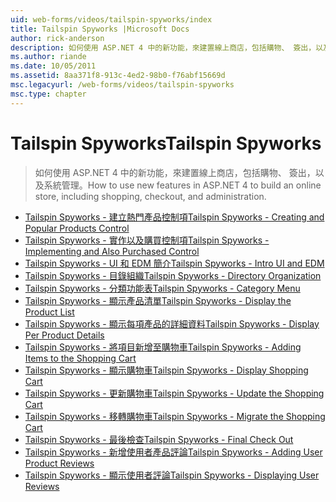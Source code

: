 ```yaml
---
uid: web-forms/videos/tailspin-spyworks/index
title: Tailspin Spyworks |Microsoft Docs
author: rick-anderson
description: 如何使用 ASP.NET 4 中的新功能，來建置線上商店，包括購物、 簽出，以及系統管理。
ms.author: riande
ms.date: 10/05/2011
ms.assetid: 8aa371f8-913c-4ed2-98b0-f76abf15669d
msc.legacyurl: /web-forms/videos/tailspin-spyworks
msc.type: chapter
---
```

<a name="tailspin-spyworks"></a><span data-ttu-id="dc98f-103">Tailspin Spyworks</span><span class="sxs-lookup"><span data-stu-id="dc98f-103">Tailspin Spyworks</span></span>
====================
> <span data-ttu-id="dc98f-104">如何使用 ASP.NET 4 中的新功能，來建置線上商店，包括購物、 簽出，以及系統管理。</span><span class="sxs-lookup"><span data-stu-id="dc98f-104">How to use new features in ASP.NET 4 to build an online store, including shopping, checkout, and administration.</span></span>


- [<span data-ttu-id="dc98f-105">Tailspin Spyworks - 建立熱門產品控制項</span><span class="sxs-lookup"><span data-stu-id="dc98f-105">Tailspin Spyworks - Creating and Popular Products Control</span></span>](tailspin-spyworks-creating-and-using-the-popular-products-control.md)
- [<span data-ttu-id="dc98f-106">Tailspin Spyworks - 實作以及購買控制項</span><span class="sxs-lookup"><span data-stu-id="dc98f-106">Tailspin Spyworks - Implementing and Also Purchased Control</span></span>](tailspin-spyworks-implementing-and-using-the-also-purchased-control.md)
- [<span data-ttu-id="dc98f-107">Tailspin Spyworks - UI 和 EDM 簡介</span><span class="sxs-lookup"><span data-stu-id="dc98f-107">Tailspin Spyworks - Intro UI and EDM</span></span>](tailspin-spyworks-intro-ui-and-edm.md)
- [<span data-ttu-id="dc98f-108">Tailspin Spyworks - 目錄組織</span><span class="sxs-lookup"><span data-stu-id="dc98f-108">Tailspin Spyworks - Directory Organization</span></span>](tailspin-spyworks-directory-organization.md)
- [<span data-ttu-id="dc98f-109">Tailspin Spyworks - 分類功能表</span><span class="sxs-lookup"><span data-stu-id="dc98f-109">Tailspin Spyworks - Category Menu</span></span>](tailspin-spyworks-category-menu.md)
- [<span data-ttu-id="dc98f-110">Tailspin Spyworks - 顯示產品清單</span><span class="sxs-lookup"><span data-stu-id="dc98f-110">Tailspin Spyworks - Display the Product List</span></span>](tailspin-spyworks-display-the-product-list.md)
- [<span data-ttu-id="dc98f-111">Tailspin Spyworks - 顯示每項產品的詳細資料</span><span class="sxs-lookup"><span data-stu-id="dc98f-111">Tailspin Spyworks - Display Per Product Details</span></span>](tailspin-spyworks-display-per-product-details.md)
- [<span data-ttu-id="dc98f-112">Tailspin Spyworks - 將項目新增至購物車</span><span class="sxs-lookup"><span data-stu-id="dc98f-112">Tailspin Spyworks - Adding Items to the Shopping Cart</span></span>](tailspin-spyworks-adding-items-to-the-shopping-cart.md)
- [<span data-ttu-id="dc98f-113">Tailspin Spyworks - 顯示購物車</span><span class="sxs-lookup"><span data-stu-id="dc98f-113">Tailspin Spyworks - Display Shopping Cart</span></span>](tailspin-spyworks-display-shopping-cart.md)
- [<span data-ttu-id="dc98f-114">Tailspin Spyworks - 更新購物車</span><span class="sxs-lookup"><span data-stu-id="dc98f-114">Tailspin Spyworks - Update the Shopping Cart</span></span>](tailspin-spyworks-update-the-shopping-cart.md)
- [<span data-ttu-id="dc98f-115">Tailspin Spyworks - 移轉購物車</span><span class="sxs-lookup"><span data-stu-id="dc98f-115">Tailspin Spyworks - Migrate the Shopping Cart</span></span>](tailspin-spyworks-migrate-the-shopping-cart.md)
- [<span data-ttu-id="dc98f-116">Tailspin Spyworks - 最後檢查</span><span class="sxs-lookup"><span data-stu-id="dc98f-116">Tailspin Spyworks - Final Check Out</span></span>](tailspin-spyworks-final-check-out.md)
- [<span data-ttu-id="dc98f-117">Tailspin Spyworks - 新增使用者產品評論</span><span class="sxs-lookup"><span data-stu-id="dc98f-117">Tailspin Spyworks - Adding User Product Reviews</span></span>](tailspin-spyworks-adding-user-product-reviews.md)
- [<span data-ttu-id="dc98f-118">Tailspin Spyworks - 顯示使用者評論</span><span class="sxs-lookup"><span data-stu-id="dc98f-118">Tailspin Spyworks - Displaying User Reviews</span></span>](tailspin-spyworks-displaying-user-reviews.md)
